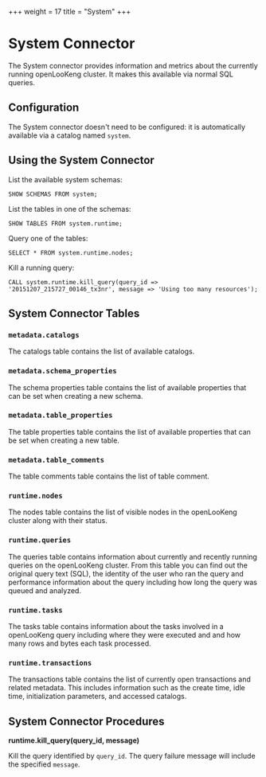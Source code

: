 +++
weight = 17
title = "System"
+++

System Connector
================

The System connector provides information and metrics about the currently running openLooKeng cluster. It makes this available via normal SQL queries.

Configuration
-------------

The System connector doesn\'t need to be configured: it is automatically available via a catalog named `system`.

Using the System Connector
--------------------------

List the available system schemas:

    SHOW SCHEMAS FROM system;

List the tables in one of the schemas:

    SHOW TABLES FROM system.runtime;

Query one of the tables:

    SELECT * FROM system.runtime.nodes;

Kill a running query:

    CALL system.runtime.kill_query(query_id => '20151207_215727_00146_tx3nr', message => 'Using too many resources');

System Connector Tables
-----------------------

### `metadata.catalogs`

The catalogs table contains the list of available catalogs.

### `metadata.schema_properties`

The schema properties table contains the list of available properties that can be set when creating a new schema.

### `metadata.table_properties`

The table properties table contains the list of available properties that can be set when creating a new table.

### `metadata.table_comments`

The table comments table contains the list of table comment.

### `runtime.nodes`

The nodes table contains the list of visible nodes in the openLooKeng cluster along with their status.

### `runtime.queries`

The queries table contains information about currently and recently running queries on the openLooKeng cluster. From this table you can find out the original query text (SQL), the identity of the user who ran the query and performance information about the query including how long the query was queued and analyzed.

### `runtime.tasks`

The tasks table contains information about the tasks involved in a openLooKeng query including where they were executed and and how many rows and bytes each task processed.

### `runtime.transactions`

The transactions table contains the list of currently open transactions and related metadata. This includes information such as the create time, idle time, initialization parameters, and accessed catalogs.

System Connector Procedures
---------------------------

**runtime.kill\_query(query\_id, message)**

Kill the query identified by `query_id`. The query failure message will include the specified `message`.

